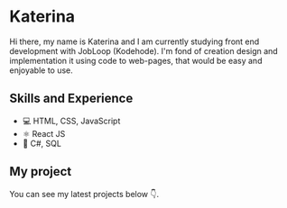 # Katerina

Hi there, my name is Katerina and I am currently studying front end development with JobLoop (Kodehode). I'm fond of creation design and implementation it using code to web-pages, that would be easy and enjoyable to use.

## Skills and Experience

- 💻 HTML, CSS, JavaScript
- ⚛ React JS
- 🔭 C#, SQL 

## My project
You can see my latest projects below 👇.
